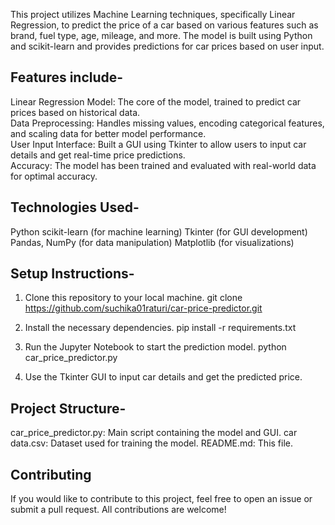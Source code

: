 This project utilizes Machine Learning techniques, specifically Linear Regression, to predict the price of a car based on various features such as brand, fuel type, age, mileage, and more. 
The model is built using Python and scikit-learn and provides predictions for car prices based on user input.

## Features include-
Linear Regression Model: The core of the model, trained to predict car prices based on historical data.<br>
Data Preprocessing: Handles missing values, encoding categorical features, and scaling data for better model performance.<br>
User Input Interface: Built a GUI using Tkinter to allow users to input car details and get real-time price predictions.<br>
Accuracy: The model has been trained and evaluated with real-world data for optimal accuracy.

## Technologies Used-
Python
scikit-learn (for machine learning)
Tkinter (for GUI development)
Pandas, NumPy (for data manipulation)
Matplotlib (for visualizations)

## Setup Instructions-
1) Clone this repository to your local machine.
git clone https://github.com/suchika01raturi/car-price-predictor.git

2) Install the necessary dependencies.
pip install -r requirements.txt

3) Run the Jupyter Notebook to start the prediction model.
python car_price_predictor.py

4) Use the Tkinter GUI to input car details and get the predicted price.

## Project Structure-
car_price_predictor.py: Main script containing the model and GUI.
car data.csv: Dataset used for training the model.
README.md: This file.

## Contributing
If you would like to contribute to this project, feel free to open an issue or submit a pull request. All contributions are welcome!
